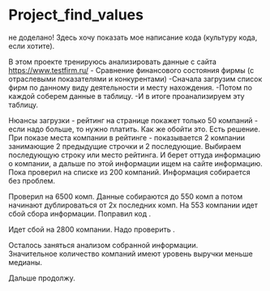 # Project_find_values
не доделано! Здесь хочу показать мое написание кода (культуру кода, если хотите).  


В этом проекте тренируюсь анализировать данные с сайта https://www.testfirm.ru/ - Сравнение финансового состояния фирмы (с отраслевыми показателями и конкурентами)
-Сначала загрузим список фирм по данному виду деятельности и месту нахождения. 
-Потом по каждой соберем данные в таблицу. 
-И в итоге проанализируем эту таблицу.

Нюансы загрузки - рейтинг на странице покажет только 50 компаний - если надо больше, то нужно платить. Как же обойти это. Есть решение. 
При показе места компании в рейтинге - показывается 2 компании занимающие 2 предыдущие строчки и 2 последующие. Выбираем последующую строку или место рейтинга. И берет оттуда информацию о компании, а дальше по этой информации ищем на сайте информацию. 
Пока проверил на списке из 200 компаний. Информация собирается без проблем.

Проверил на 6500 комп. Данные собираются до 550 комп а потом начинают дублироваться от 2х последних комп.
На 553 компании идет сбой сбора информации. Поправил код . 

Идет сбой на 2800 компании. Надо проверить .

Осталось заняться анализом собранной информации.  
Значительное количество компаний имеют уровень выручки меньше медианы.


Дальше продолжу.
